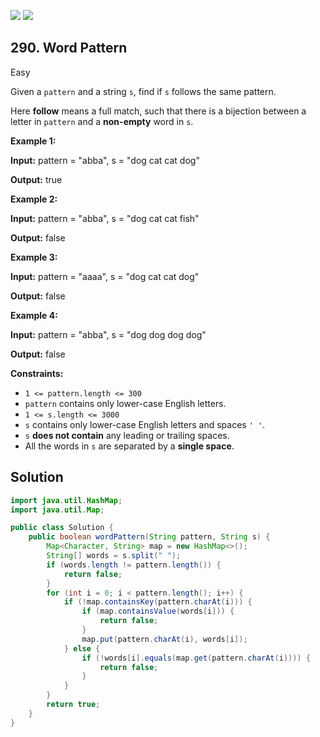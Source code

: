 [![](https://img.shields.io/github/stars/LeetCode-Top-Interview-150/LeetCode-Top-Interview-150?label=Stars&style=flat-square)](https://github.com/LeetCode-Top-Interview-150/LeetCode-Top-Interview-150)
[![](https://img.shields.io/github/forks/LeetCode-Top-Interview-150/LeetCode-Top-Interview-150?label=Fork%20me%20on%20GitHub%20&style=flat-square)](https://github.com/LeetCode-Top-Interview-150/LeetCode-Top-Interview-150/fork)

## 290\. Word Pattern

Easy

Given a `pattern` and a string `s`, find if `s` follows the same pattern.

Here **follow** means a full match, such that there is a bijection between a letter in `pattern` and a **non-empty** word in `s`.

**Example 1:**

**Input:** pattern = "abba", s = "dog cat cat dog"

**Output:** true 

**Example 2:**

**Input:** pattern = "abba", s = "dog cat cat fish"

**Output:** false 

**Example 3:**

**Input:** pattern = "aaaa", s = "dog cat cat dog"

**Output:** false 

**Example 4:**

**Input:** pattern = "abba", s = "dog dog dog dog"

**Output:** false 

**Constraints:**

*   `1 <= pattern.length <= 300`
*   `pattern` contains only lower-case English letters.
*   `1 <= s.length <= 3000`
*   `s` contains only lower-case English letters and spaces `' '`.
*   `s` **does not contain** any leading or trailing spaces.
*   All the words in `s` are separated by a **single space**.

## Solution

```java
import java.util.HashMap;
import java.util.Map;

public class Solution {
    public boolean wordPattern(String pattern, String s) {
        Map<Character, String> map = new HashMap<>();
        String[] words = s.split(" ");
        if (words.length != pattern.length()) {
            return false;
        }
        for (int i = 0; i < pattern.length(); i++) {
            if (!map.containsKey(pattern.charAt(i))) {
                if (map.containsValue(words[i])) {
                    return false;
                }
                map.put(pattern.charAt(i), words[i]);
            } else {
                if (!words[i].equals(map.get(pattern.charAt(i)))) {
                    return false;
                }
            }
        }
        return true;
    }
}
```